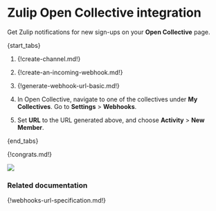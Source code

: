 # Zulip Open Collective integration

Get Zulip notifications for new sign-ups on your **Open Collective** page.

{start_tabs}

1. {!create-channel.md!}

1. {!create-an-incoming-webhook.md!}

1. {!generate-webhook-url-basic.md!}

1. In Open Collective, navigate to one of the collectives under
   **My Collectives**. Go to **Settings** > **Webhooks**.

1. Set **URL** to the URL generated above, and choose **Activity** >
   **New Member**.

{end_tabs}

{!congrats.md!}

![](/static/images/integrations/opencollective/001.png)

### Related documentation

{!webhooks-url-specification.md!}
